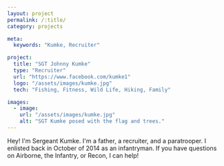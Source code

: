 ```yaml
---
layout: project
permalink: /:title/
category: projects

meta:
  keywords: "Kumke, Recruiter"

project:
  title: "SGT Johnny Kumke"
  type: "Recruiter"
  url: "https://www.facebook.com/kumke1"
  logo: "/assets/images/kumke.jpg"
  tech: "Fishing, Fitness, Wild Life, Hiking, Family"

images:
  - image:
    url: "/assets/images/kumke.jpg"
    alt: "SGT Kumke posed with the flag and trees."
---
```

<p>Hey! I'm Sergeant Kumke. I'm a father, a recruiter, and a paratrooper. I enlisted back in October of 2014 as an infantryman. If you have questions on Airborne, the Infantry, or Recon, I can help!</p>